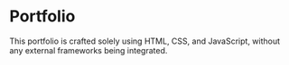 # Portfolio

This portfolio is crafted solely using HTML, CSS, and JavaScript, without any external frameworks being integrated.

